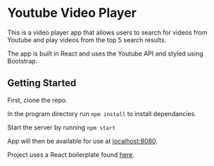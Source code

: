 # Youtube Video Player

This is a video player app that allows users to search for videos from Youtube and play videos from the top 5 search results. 

The app is built in React and uses the Youtube API and styled using Bootstrap.

## Getting Started

First, clone the repo.

In the program directory run `npm install` to install dependancies.

Start the server by running `npm start`

App will then be available for use at [localhost:8080](localhost:8080).

Project uses a React boilerplate found [here](https://github.com/StephenGrider/ReduxSimpleStarter).
